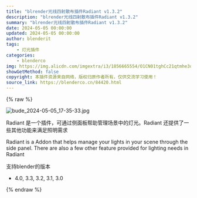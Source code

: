```yaml
---
title: "blrender光线四射散布插件Radiant v1.3.2"
description: "blrender光线四射散布插件Radiant v1.3.2"
summary: "blrender光线四射散布插件Radiant v1.3.2"
date: 2024-05-05 00:00:00
updated: 2024-05-05 00:00:00
author: blenderit
tags: 
    - 灯光插件
categories:
    - blenderco
img: https://img.alicdn.com/imgextra/i3/1856665554/O1CN01tghCc21qtmhe3qxei_!!1856665554.jpg
showGetMethod: false
copyright: 本插件资源来自网络，版权归原作者所有，仅供交流学习使用！
source_link: https://blenderco.cn/84420.html
---
```


{% raw %}
<p><img src="https://img.alicdn.com/imgextra/i3/1856665554/O1CN01tghCc21qtmhe3qxei_!!1856665554.jpg" alt="bude_2024-05-05_17-35-33.jpg"></p><p>Radiant 是一个插件，可通过侧面板帮助管理场景中的灯光。Radiant 还提供了一些其他功能来满足照明需求</p><p>Radiant is a Addon that helps manage your lights in your scene through the side panel. There are also a few other feature provided for lighting needs in Radiant</p><p>支持blender的版本</p><ul>
<li>4.0, 3.3, 3.2, 3.1, 3.0</li>
</ul>
<div style="display: none">blenderco</div>
{% endraw %}